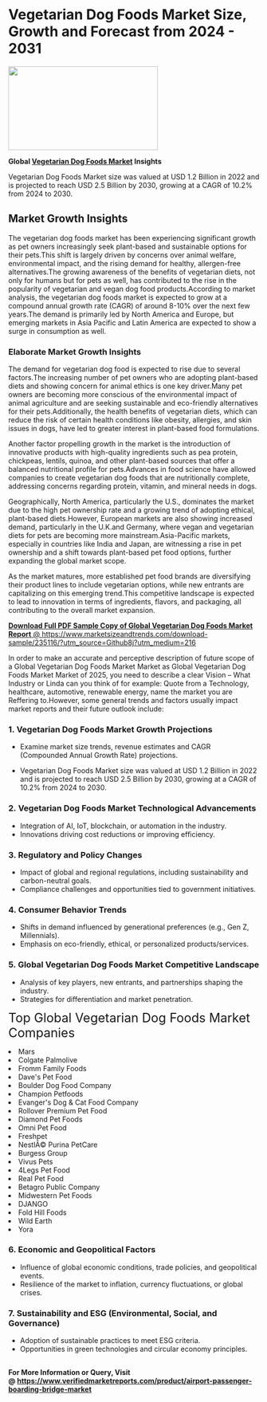 <H1>Vegetarian Dog Foods Market Size, Growth and Forecast from 2024 - 2031</H1><img class="aligncenter size-medium wp-image-584254" src="https://thirdeyenews.in/wp-content/uploads/2024/09/Global-Market-Research-300x168.jpeg" alt="" width="300" height="168" /><p><strong>Global&nbsp;<a href="https://www.marketsizeandtrends.com/download-sample/235116/?utm_source=Github8j?utm_medium=216">Vegetarian Dog Foods Market</a> Insights</strong></p><p>Vegetarian Dog Foods Market size was valued at USD 1.2 Billion in 2022 and is projected to reach USD 2.5 Billion by 2030, growing at a CAGR of 10.2% from 2024 to 2030.</p><p><h2>Market Growth Insights</h2> <p>The vegetarian dog foods market has been experiencing significant growth as pet owners increasingly seek plant-based and sustainable options for their pets.This shift is largely driven by concerns over animal welfare, environmental impact, and the rising demand for healthy, allergen-free alternatives.The growing awareness of the benefits of vegetarian diets, not only for humans but for pets as well, has contributed to the rise in the popularity of vegetarian and vegan dog food products.According to market analysis, the vegetarian dog foods market is expected to grow at a compound annual growth rate (CAGR) of around 8-10% over the next few years.The demand is primarily led by North America and Europe, but emerging markets in Asia Pacific and Latin America are expected to show a surge in consumption as well.</p> <p><a href="#"></a></p> <h3>Elaborate Market Growth Insights</h3> <p>The demand for vegetarian dog food is expected to rise due to several factors.The increasing number of pet owners who are adopting plant-based diets and showing concern for animal ethics is one key driver.Many pet owners are becoming more conscious of the environmental impact of animal agriculture and are seeking sustainable and eco-friendly alternatives for their pets.Additionally, the health benefits of vegetarian diets, which can reduce the risk of certain health conditions like obesity, allergies, and skin issues in dogs, have led to greater interest in plant-based food formulations.</p> <p>Another factor propelling growth in the market is the introduction of innovative products with high-quality ingredients such as pea protein, chickpeas, lentils, quinoa, and other plant-based sources that offer a balanced nutritional profile for pets.Advances in food science have allowed companies to create vegetarian dog foods that are nutritionally complete, addressing concerns regarding protein, vitamin, and mineral needs in dogs.</p> <p>Geographically, North America, particularly the U.S., dominates the market due to the high pet ownership rate and a growing trend of adopting ethical, plant-based diets.However, European markets are also showing increased demand, particularly in the U.K.and Germany, where vegan and vegetarian diets for pets are becoming more mainstream.Asia-Pacific markets, especially in countries like India and Japan, are witnessing a rise in pet ownership and a shift towards plant-based pet food options, further expanding the global market scope.</p> <p>As the market matures, more established pet food brands are diversifying their product lines to include vegetarian options, while new entrants are capitalizing on this emerging trend.This competitive landscape is expected to lead to innovation in terms of ingredients, flavors, and packaging, all contributing to the overall market expansion.</p> <p><a href="#"></p><p><span class=""><strong>Download Full PDF Sample Copy of Global Vegetarian Dog Foods Market Report</strong> @ <a href="https://www.marketsizeandtrends.com/download-sample/235116/?utm_source=Github8j?utm_medium=216" target="_blank">https://www.marketsizeandtrends.com/download-sample/235116/?utm_source=Github8j?utm_medium=216</a></span></p><p>In order to make an accurate and perceptive description of future scope of a Global&nbsp;Vegetarian Dog Foods Market Market as Global&nbsp;Vegetarian Dog Foods Market Market of 2025, you need to describe a clear Vision &ndash; What Industry or Linda can you think of for example: Quote from a Technology, healthcare, automotive, renewable energy, name the market you are Reffering to.However, some general trends and factors usually impact market reports and their future outlook include:</p><h3>1.&nbsp;<strong>Vegetarian Dog Foods Market Growth Projections</strong></h3><ul><li>Examine market size trends, revenue estimates and CAGR (Compounded Annual Growth Rate) projections.</li><li><p>Vegetarian Dog Foods Market size was valued at USD 1.2 Billion in 2022 and is projected to reach USD 2.5 Billion by 2030, growing at a CAGR of 10.2% from 2024 to 2030.</p></li></ul><h3>2.&nbsp;<strong>Vegetarian Dog Foods Market Technological Advancements</strong></h3><ul><li>Integration of AI, IoT, blockchain, or automation in the industry.</li><li>Innovations driving cost reductions or improving efficiency.</li></ul><h3>3.&nbsp;<strong>Regulatory and Policy Changes</strong></h3><ul><li>Impact of global and regional regulations, including sustainability and carbon-neutral goals.</li><li>Compliance challenges and opportunities tied to government initiatives.</li></ul><h3>4.&nbsp;<strong>Consumer Behavior Trends</strong></h3><ul><li>Shifts in demand influenced by generational preferences (e.g., Gen Z, Millennials).</li><li>Emphasis on eco-friendly, ethical, or personalized products/services.</li></ul><h3>5.&nbsp;<strong>Global Vegetarian Dog Foods Market Competitive Landscape</strong></h3><ul><li>Analysis of key players, new entrants, and partnerships shaping the industry.</li><li>Strategies for differentiation and market penetration.</li></ul><p data-pm-slice="1 1 []"><span style="color: inherit; font-family: inherit; font-size: 25px;">Top Global Vegetarian Dog Foods Market Companies</span></p><div class="" data-test-id=""><p><li>Mars</li><li> Colgate Palmolive</li><li> Fromm Family Foods</li><li> Dave's Pet Food</li><li> Boulder Dog Food Company</li><li> Champion Petfoods</li><li> Evanger's Dog & Cat Food Company</li><li> Rollover Premium Pet Food</li><li> Diamond Pet Foods</li><li> Omni Pet Food</li><li> Freshpet</li><li> NestlÃ© Purina PetCare</li><li> Burgess Group</li><li> Vivus Pets</li><li> 4Legs Pet Food</li><li> Real Pet Food</li><li> Betagro Public Company</li><li> Midwestern Pet Foods</li><li> DJANGO</li><li> Fold Hill Foods</li><li> Wild Earth</li><li> Yora</li></p></div><h3>6.&nbsp;<strong>Economic and Geopolitical Factors</strong></h3><ul><li>Influence of global economic conditions, trade policies, and geopolitical events.</li><li>Resilience of the market to inflation, currency fluctuations, or global crises.</li></ul><h3>7.&nbsp;<strong>Sustainability and ESG (Environmental, Social, and Governance)</strong></h3><ul><li>Adoption of sustainable practices to meet ESG criteria.</li><li>Opportunities in green technologies and circular economy principles.</li></ul><h2><strong style="font-size: 14px;">For More Information or Query, Visit @&nbsp;</strong><a style="background-color: #ffffff; font-size: 14px;" href="https://www.marketsizeandtrends.com/report/vegetarian-dog-foods-market/" target="_blank">https://www.verifiedmarketreports.com/product/airport-passenger-boarding-bridge-market</a></h2>